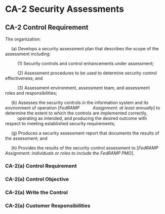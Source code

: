 # CA-2 Security Assessments
## CA-2 Control Requirement
The organization:

&nbsp;&nbsp;&nbsp;&nbsp;&nbsp;(a)  Develops a security assessment plan that describes the scope of the assessment including:

&nbsp;&nbsp;&nbsp;&nbsp;&nbsp;&nbsp;&nbsp;&nbsp;&nbsp;&nbsp;(1)  Security controls and control enhancements under assessment;

&nbsp;&nbsp;&nbsp;&nbsp;&nbsp;&nbsp;&nbsp;&nbsp;&nbsp;&nbsp;(2)  Assessment procedures to be used to determine security control effectiveness; and

&nbsp;&nbsp;&nbsp;&nbsp;&nbsp;&nbsp;&nbsp;&nbsp;&nbsp;&nbsp;(3)  Assessment environment, assessment team, and assessment roles and responsibilities;

&nbsp;&nbsp;&nbsp;&nbsp;&nbsp;(b)  Assesses the security controls in the information system and its environment of operation [*FedRAMP &nbsp;&nbsp;&nbsp;&nbsp;&nbsp;&nbsp;&nbsp;&nbsp;&nbsp;&nbsp;Assignment: at least annually*] to determine the extent to which the controls are implemented correctly, &nbsp;&nbsp;&nbsp;&nbsp;&nbsp;&nbsp;&nbsp;&nbsp;&nbsp;&nbsp;operating as intended, and producing the desired outcome with respect to meeting established security requirements;

&nbsp;&nbsp;&nbsp;&nbsp;&nbsp;(g)  Produces a security assessment report that documents the results of the assessment; and

&nbsp;&nbsp;&nbsp;&nbsp;&nbsp;(h)  Provides the results of the security control assessment to [*FedRAMP Assignment: individuals or roles to include the FedRAMP PMO*].
### CA-2(a) Control Requirement
### CA-2(a) Control Objective
### CA-2(a) Write the Control
### CA-2(a) Customer Responsibilities
